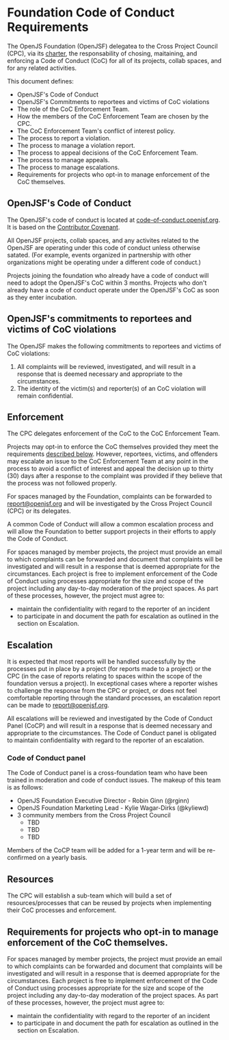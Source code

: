 # Foundation Code of Conduct Requirements

The OpenJS Foundation (OpenJSF) delegatea to the Cross Project Council (CPC), via its [charter][], the responsability of chosing, maitaining, and enforcing a Code of Conduct (CoC) for all of its projects, collab spaces, and for any related activities.

This document defines:

- OpenJSF's Code of Conduct
- OpenJSF's Commitments to reportees and victims of CoC violations
- The role of the CoC Enforcement Team.
- How the members of the CoC Enforcement Team are chosen by the CPC.
- The CoC Enforcement Team's conflict of interest policy.
- The process to report a violation.
- The process to manage a violation report.
- The process to appeal decisions of the CoC Enforcement Team.
- The process to manage appeals.
- The process to manage escalations.
- Requirements for projects who opt-in to manage enforcement of the CoC themselves.

## OpenJSF's Code of Conduct

The OpenJSF's code of conduct is located at [code-of-conduct.openjsf.org][CoC]. It is based on the [Contributor Covenant](https://www.contributor-covenant.org/).

All OpenJSF projects, collab spaces, and any activites related to the OpenJSF are operating under this code of conduct unless otherwise satated. (For example, events organized in partnership with other organizations might be operating under a different code of conduct.)

Projects joining the foundation who already have a code of conduct will need to adopt the OpenJSF's CoC within 3 months. Projects who don't already have a code of conduct operate under the OpenJSF's CoC as soon as they enter incubation.

## OpenJSF's commitments to reportees and victims of CoC violations

The OpenJSF makes the following commitments to reportees and victims of CoC violations:

1. All complaints will be reviewed, investigated, and will result in a response that is deemed necessary and appropriate to the circumstances.
2. The identity of the victim(s) and reporter(s) of an CoC violation will remain confidential.

## Enforcement

The CPC delegates enforcement of the CoC to the CoC Enforcement Team.

Projects may opt-in to enforce the CoC themselves provided they meet the requirements [described below][delegation to projects]. However, reportees, victims, and offenders may escalate an issue to the CoC Enforcement Team at any point in the process to avoid a conflict of interest and appeal the decision up to thirty (30) days after a response to the complaint was provided if they believe that the process was not followed properly.

For spaces managed by the Foundation, complaints can be forwarded to report@openjsf.org and will
be investigated by the Cross Project Council (CPC) or its delegates.

A common Code of Conduct will allow a common
escalation process and will allow the Foundation to better support projects in their efforts to apply
the Code of Conduct.



For spaces managed by member projects, the project must provide an email to which complaints
can be forwarded and document that complaints will be investigated and will result in a
response that is deemed appropriate for the circumstances. Each project is free to
implement enforcement of the Code of Conduct using processes appropriate for the size
and scope of the project including any day-to-day moderation of the project spaces. As part
of these processes, however, the project must agree to:
  * maintain the confidentiality with regard to the reporter of an incident
  * to participate in and document the path for escalation as outlined in the section on Escalation.

## Escalation

It is expected that most reports will be handled successfully by the processes put
in place by a project (for reports made to a project) or the CPC (in the
case of reports relating to spaces within the scope of the foundation versus a project).
In exceptional cases where a reporter wishes to challenge the response from the CPC or
project, or does not feel comfortable reporting through the standard processes, an escalation
report can be made to report@openjsf.org.

All escalations will be reviewed and investigated by the Code of Conduct Panel (CoCP)
and will result in a response that is deemed necessary and appropriate to the circumstances.
The Code of Conduct panel is obligated to maintain confidentiality with regard
to the reporter of an escalation.

### Code of Conduct panel

The Code of Conduct panel is a cross-foundation team who have been trained in moderation
and code of conduct issues. The makeup of this team is as follows:

* OpenJS Foundation Executive Director - Robin Ginn (@rginn)
* OpenJS Foundation Marketing Lead - Kylie Wagar-Dirks (@kyliewd)
* 3 community members from the Cross Project Council
  - TBD
  - TBD
  - TBD

Members of the CoCP team will be added for a 1-year term and will be re-confirmed on
a yearly basis.

## Resources

The CPC will establish a sub-team which will build a set of resources/processes that
can be reused by projects when implementing their CoC processes and enforcement.

## Requirements for projects who opt-in to manage enforcement of the CoC themselves.

For spaces managed by member projects, the project must provide an email to which complaints
can be forwarded and document that complaints will be investigated and will result in a
response that is deemed appropriate for the circumstances. Each project is free to
implement enforcement of the Code of Conduct using processes appropriate for the size
and scope of the project including any day-to-day moderation of the project spaces. As part
of these processes, however, the project must agree to:
  * maintain the confidentiality with regard to the reporter of an incident
  * to participate in and document the path for escalation as outlined in the section on Escalation.

[CoC]: https://code-of-conduct.openjsf.org/
[Charter]: https://github.com/openjs-foundation/cross-project-council/blob/main/CPC-CHARTER.md
[delegation to projects]: #TODO